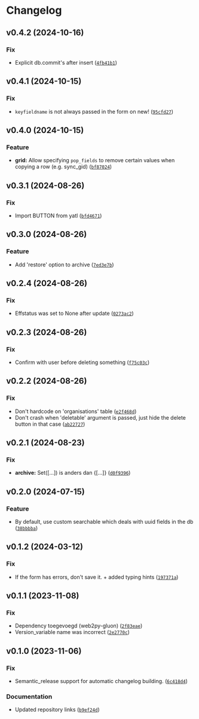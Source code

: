# Changelog

<!--next-version-placeholder-->

## v0.4.2 (2024-10-16)

### Fix

* Explicit db.commit's after insert ([`4fb41b1`](https://github.com/educationwarehouse/edwh-web2py-effdted-prio-grid/commit/4fb41b145cfcecc4b272c4d197bf295b54a5df7f))

## v0.4.1 (2024-10-15)

### Fix

* `keyfieldname` is not always passed in the form on new! ([`95cfd27`](https://github.com/educationwarehouse/edwh-web2py-effdted-prio-grid/commit/95cfd27cb1844b6adefaf169ad85ac9a5af8e4bc))

## v0.4.0 (2024-10-15)

### Feature

* **grid:** Allow specifying `pop_fields` to remove certain values when copying a row (e.g. sync_gid) ([`bf87024`](https://github.com/educationwarehouse/edwh-web2py-effdted-prio-grid/commit/bf870246cbb78a6bdd3009bf9402135515dedae8))

## v0.3.1 (2024-08-26)

### Fix

* Import BUTTON from yatl ([`bfd4671`](https://github.com/educationwarehouse/edwh-web2py-effdted-prio-grid/commit/bfd46713f9611ca54e6d4ac5ee64505a6c765cf6))

## v0.3.0 (2024-08-26)

### Feature

* Add 'restore' option to archive ([`7ed3e7b`](https://github.com/educationwarehouse/edwh-web2py-effdted-prio-grid/commit/7ed3e7b3a10868bda97f2bca603e00cf711c5284))

## v0.2.4 (2024-08-26)

### Fix

* Effstatus was set to None after update ([`0273ac2`](https://github.com/educationwarehouse/edwh-web2py-effdted-prio-grid/commit/0273ac26fb19dbcc111df9a28758d9d051279112))

## v0.2.3 (2024-08-26)

### Fix

* Confirm with user before deleting something ([`f75c03c`](https://github.com/educationwarehouse/edwh-web2py-effdted-prio-grid/commit/f75c03c22f996822cba0039c660e24165a4a9fda))

## v0.2.2 (2024-08-26)

### Fix

* Don't hardcode on 'organisations' table ([`e2f468d`](https://github.com/educationwarehouse/edwh-web2py-effdted-prio-grid/commit/e2f468dd4ee92114b1033ce948da68f19b5c5657))
* Don't crash when 'deletable' argument is passed, just hide the delete button in that case ([`ab22727`](https://github.com/educationwarehouse/edwh-web2py-effdted-prio-grid/commit/ab22727e166ec1058140c3a7a03801745e0bd117))

## v0.2.1 (2024-08-23)

### Fix

* **archive:** Set([...]) is anders dan {[...]} ([`d0f9396`](https://github.com/educationwarehouse/edwh-web2py-effdted-prio-grid/commit/d0f93965c040e11e59d13a3c518d087f886e2eaf))

## v0.2.0 (2024-07-15)

### Feature

* By default, use custom searchable which deals with uuid fields in the db ([`38bbbba`](https://github.com/educationwarehouse/edwh-web2py-effdted-prio-grid/commit/38bbbbac8be7b68c103c974a695744e9afe41236))

## v0.1.2 (2024-03-12)

### Fix

* If the form has errors, don't save it. + added typing hints ([`197371a`](https://github.com/educationwarehouse/edwh-web2py-effdted-prio-grid/commit/197371a7115a27099b376ba0aafd26a26a11fe5c))

## v0.1.1 (2023-11-08)

### Fix

* Dependency toegevoegd (web2py-gluon) ([`2f83eae`](https://github.com/educationwarehouse/edwh-web2py-effdted-prio-grid/commit/2f83eae22e4d4b59ff78305f0a5f8d3af0f9f7cd))
* Version_variable name was incorrect ([`2e2770c`](https://github.com/educationwarehouse/edwh-web2py-effdted-prio-grid/commit/2e2770c4a302a173998e5337ae7b70887c742838))

## v0.1.0 (2023-11-06)
### Fix
* Semantic_release support for automatic changelog building. ([`6c418d4`](https://github.com/remcoboerma/edwh-web2py-effdted-prio-grid/commit/6c418d4ef4bbdc8eea60f2182e3869339d7f6fef))

### Documentation
* Updated repository links ([`b9ef24d`](https://github.com/remcoboerma/edwh-web2py-effdted-prio-grid/commit/b9ef24dcb50eee4232b3a325735ca2b5929a37d7))
